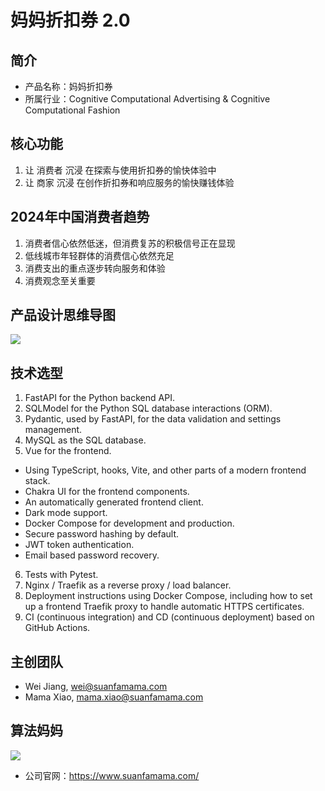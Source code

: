 # 妈妈折扣券 2.0
## 简介
* 产品名称：妈妈折扣券
* 所属行业：Cognitive Computational Advertising & Cognitive Computational Fashion

## 核心功能
1. 让 消费者 沉浸 在探索与使用折扣券的愉快体验中
2. 让 商家 沉浸 在创作折扣券和响应服务的愉快赚钱体验

## 2024年中国消费者趋势
1. 消费者信心依然低迷，但消费复苏的积极信号正在显现
2. 低线城市年轻群体的消费信心依然充足
3. 消费支出的重点逐步转向服务和体验
4. 消费观念至关重要

## 产品设计思维导图
![](./docs/ProductDesign.png)

## 技术选型
1. FastAPI for the Python backend API.
2. SQLModel for the Python SQL database interactions (ORM).
3. Pydantic, used by FastAPI, for the data validation and settings management.
4. MySQL as the SQL database.
5. Vue for the frontend.
  - Using TypeScript, hooks, Vite, and other parts of a modern frontend stack.
  - Chakra UI for the frontend components.
  - An automatically generated frontend client.
  - Dark mode support.
  - Docker Compose for development and production.
  - Secure password hashing by default.
  - JWT token authentication.
  - Email based password recovery.
6. Tests with Pytest.
7. Nginx / Traefik as a reverse proxy / load balancer.
8. Deployment instructions using Docker Compose, including how to set up a frontend Traefik proxy to handle automatic HTTPS certificates.
9. CI (continuous integration) and CD (continuous deployment) based on GitHub Actions.

## 主创团队
* Wei Jiang, wei@suanfamama.com
* Mama Xiao, mama.xiao@suanfamama.com

## 算法妈妈
![](./cca.认知计算广告/suanfamama/suanfamama.logo.png)
* 公司官网：https://www.suanfamama.com/
